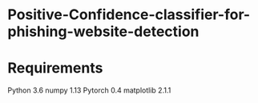 # Positive-Confidence-classifier-for-phishing-website-detection

# Requirements
Python 3.6 numpy 1.13 Pytorch 0.4 matplotlib 2.1.1
